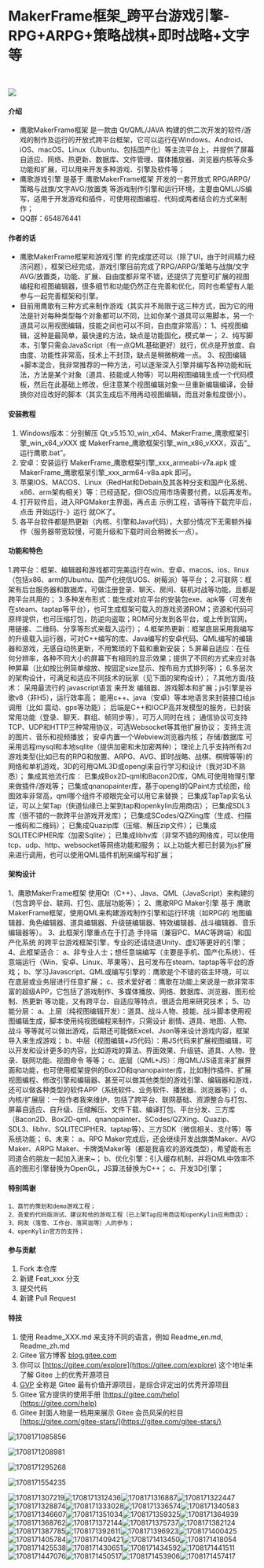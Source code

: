 # MakerFrame框架_跨平台游戏引擎-RPG+ARPG+策略战棋+即时战略+文字等

<img src="Images/game.png" style="margin-top:30px;"/>

#### 介绍

* 鹰歌MakerFrame框架 是一款由 Qt/QML/JAVA 构建的供二次开发的软件/游戏的制作及运行的开放式跨平台框架，它可以运行在Windows、Android、iOS、macOS、Linux（Ubuntu、包括国产化）等主流平台上，并提供了屏幕自适应、网络、热更新、数据库、文件管理、媒体播放器、浏览器内核等众多功能和扩展，可以用来开发多种游戏、引擎及软件等；
* 鹰歌游戏引擎 是基于 鹰歌MakerFrame框架 开发的一套开放式 RPG/ARPG/策略与战旗/文字AVG/放置类 等游戏制作引擎和运行环境，主要由QML/JS编写，适用于开发游戏和插件，可使用视图编程、代码或两者结合的方式来制作；
* QQ群：654876441

#### 作者的话

* 鹰歌MakerFrame框架和游戏引擎 的完成度还可以（除了UI，由于时间精力经济问题），框架已经完成，游戏引擎目前完成了RPG/ARPG/策略与战旗/文字AVG/放置类，功能、扩展、自由度都非常不错，还提供了完整可扩展的视图编程和视图编辑器，很多细节和功能仍然正在完善和优化，同时也希望有人能参与一起完善框架和引擎。
* 目前用鹰歌有三种方式来制作游戏（其实并不局限于这三种方式，因为它的用法是针对每种类型每个对象都可以不同，比如你某个道具可以用脚本，另一个道具可以用视图编辑，技能之间也可以不同，自由度非常高）：
  1、纯视图编辑，这种是最简单，最快速的方法，缺点是功能固化，模式单一；
  2、纯写脚本，引擎只需会JavaScript（有一点QML基础更好）就行，优点是开放度、自由度、功能性非常高，技术上不封顶，缺点是稍微稍难一点。
  3、视图编辑+脚本混合，我非常推荐的一种方法，可以逐渐深入引擎并编写各种功能和玩法，方法是某个对象（道具、技能或人物等）可以用视图编辑生成一个代码模板，然后在此基础上修改，但注意某个视图编辑对象一旦重新编辑编译，会替换你对应改好的脚本（其实生成后不用再动视图编辑，而且对象粒度很小）。

#### 安装教程

1. Windows版本：分别解压 Qt_v5.15.10_win_x64、MakerFrame_鹰歌框架引擎_win_x64_vXXX 或 MakerFrame_鹰歌框架引擎_win_x86_vXXX，双击“_运行鹰歌.bat”。
2. 安卓：安装运行 MakerFrame_鹰歌框架引擎_xxx_armeabi-v7a.apk 或 MakerFrame_鹰歌框架引擎_xxx_arm64-v8a.apk 即可。
3. 苹果IOS、MACOS、Linux（RedHat和Debain及其各种分支和国产化系统、x86、arm架构相关）等：已经适配，但IOS应用市场需要付费，以后再发布。
4. 打开软件后，进入RPGMaker主界面，再点击 示例工程，请等待下载完毕后，点击 开始运行-》运行 就OK了。
5. 各平台软件都是热更新（内核、引擎和Java代码），大部分情况下无需额外操作（服务器带宽较慢，可能升级和下载时间会稍微长一点）。

#### 功能和特色

1.跨平台：框架、编辑器和游戏都可完美运行在win、安卓、macos、ios、linux（包括x86、arm的Ubuntu、国产化统信UOS、树莓派）等平台；
2.可联网：框架有后台服务器和数据库，可做注册登录、聊天、房间、联机对战等功能，且都是跨平台共用的；
3.多种发布形式：能生成对应平台的安装包exe、apk等（可发布在steam、taptap等平台），也可生成框架可载入的游戏资源ROM；资源和代码可原样提供，也可压缩打包，防逆向盗取；ROM可分发到各平台，或上传到官网，用链接、二维码、分享等形式来载入运行）；
4.框架热更新：框架底层采用我编写的升级载入运行器，可对C++编写的库、Java编写的安卓代码、QML编写的编辑器和游戏，无感自动热更新，不用繁琐的下载和重新安装；
5.屏幕自适应：在任何分辨率，各种不同大小的屏幕下有相同的显示效果；提供了不同的方式来应对各种屏幕（比如按比例简单缩放、按固定size显示、按布局方式排列等）；
6.多层次的架构设计，可满足和适应不同技术的玩家（见下面的架构设计）；
7.其他方面/技术：
  采用最流行的 javascript语言 来开发 编辑器、游戏脚本和扩展；js引擎是谷歌v8（非H5），运行效率高；
  能用c++、java（安卓）等本地语言来封装接口给js调用（比如 震动、gps等功能）；
  后端是C++和IOCP高并发模型的服务，已封装常用功能（登录、聊天、群组、帧同步等），可万人同时在线；
  通信协议可支持TCP、UDP和HTTP三种常用协议，可选Websocket等其他扩展协议；
  支持主流的图片、音乐和视频播放；
  安卓内置一个Webview浏览器内核；
  存储/数据库 可采用远程mysql和本地sqlite（提供加密和未加密两种）；
  理论上几乎支持所有2d游戏类型(比如已有的RPG和放置、ARPG、AVG、即时战略、战棋、棋牌等等)的网络和单机游戏，3D的可用QML3D或opengl来自行学习和设计（我对3D不熟悉）；
  集成其他流行库：
    已集成Box2D-qml和Bacon2D库，QML可使用物理引擎来做插件/游戏等；
    已集成qnanopainter库，基于opengl的QPaint方式绘图，绘图效率非常高，qml哪个组件不顺眼完全可以用它来替换；
    已集成TapTap实名认证，可以上架Tap（侠道仙缘已上架到tap和openkylin应用商店）；
    已集成SDL3库（很不错的一款跨平台游戏开发库）；
    已集成SCodes/QZXing库（生成、扫描一维码和二维码）；
    已集成Quazip库（压缩、解压zip文件）；
    已集成SQLITECIPHER库（加密Sqlite）；
    已集成libhv库（非常不错的网络库，可以使用tcp、udp、http、websocket等网络功能和服务；
  以上功能大都已封装为js扩展来进行调用，也可以使用QML插件机制来编写和扩展；

#### 架构设计

1、鹰歌MakerFrame框架 使用Qt（C++）、Java、QML（JavaScript）来构建的（包含跨平台、联网、打包、底层功能等）；
2、鹰歌RPG Maker引擎 基于 鹰歌MakerFrame框架，使用QML来构建游戏制作引擎和运行环境（如RPG的 地图编辑器、角色编辑器、道具编辑器、升级链编辑器、特效编辑器、战斗编辑器、音乐编辑器等）。
3、此框架引擎重点在于打造 手持端（兼容PC、MAC等跨端）和国产化系统 的跨平台游戏框架引擎，专业的还请绕道Unity、虚幻等更好的引擎；
4、此框架适合：
    a、非专业人士；想任意端编写（主要是手机、国产化系统）、任意端运行（Win、安卓、Linux、苹果等）、且可发布在steam、taptap等平台的游戏；
    b、学习Javascript、QML或编写引擎的：鹰歌是个不错的宿主环境，可以在底层或业务层进行任意扩展；
    c、技术爱好者：鹰歌在功能上来说是一款非常丰富的超级APP，它包括了游戏制作、多媒体播放、网络、数据库、浏览器、图形绘制、热更新 等功能，又有跨平台、自适应等特点，很适合用来研究技术；
5、功能分层：
    a、上层（纯视图编辑开发）：道具、战斗人物、技能、战斗脚本使用视图编辑生成，脚本使用纯视图编程来制作，只需设计 剧情、道具、地图、人物、战斗 等等就可以做出游戏，后期还可能做Excel、Json等来设计游戏内容，框架导入来生成游戏；
    b、中层（视图编辑+JS代码）：用JS代码来扩展视图编辑，可以开发和设计更多的内容，比如游戏的算法、界面效果、升级链、道具、人物、登录、联网功能、视图命令 等等；
    c、底层（QML+JS）：用QML/JS语言来扩展界面和功能，也可使用框架提供的Box2D和qnanopainter库，比如制作插件、扩展视图编程、修改引擎和编辑器、甚至可以做其他类型的游戏引擎、编辑器和游戏，还可以做各种类型的软件APP（系统软件、业务软件、播放器、浏览器等）；
    d、内核/扩展层：一般作者我来维护，包括了跨平台、联网基础、资源整合与打包、屏幕自适应、自升级、压缩解压、文件下载、编译打包、平台分发、三方库（Bacon2D、Box2D-qml、qnanopainter、SCodes/QZXing、Quazip、SDL3、libhv、SQLITECIPHER、taptap等）、三方SDK（微信相关、支付等）等系统功能；
6、未来：
    a、RPG Maker完成后，还会继续开发战旗类Maker、AVG Maker、ARPG Maker、卡牌类Maker等（都是我喜欢的游戏类型），希望能有志同道合的朋友一起加入进来~；
    b、优化引擎：引入缓存机制，并将QML中效率不高的图形引擎替换为OpenGL，JS算法替换为C++；
    c、开发3D引擎；

#### 特别鸣谢

    1、荔竹的策划和demo游戏工程；
    2、吾爱的代码版测试、建议和他的游戏工程（已上架Tap应用商店和openKylin应用商店）；
    3、网友（落雪、工作台、落冥迦等）人的参与；
    4、openKylin官方的支持；

#### 参与贡献

1. Fork 本仓库
2. 新建 Feat_xxx 分支
3. 提交代码
4. 新建 Pull Request

#### 特技

1. 使用 Readme\_XXX.md 来支持不同的语言，例如 Readme\_en.md, Readme\_zh.md
2. Gitee 官方博客 [blog.gitee.com](https://blog.gitee.com)
3. 你可以 [https://gitee.com/explore](https://gitee.com/explore) 这个地址来了解 Gitee 上的优秀开源项目
4. [GVP](https://gitee.com/gvp) 全称是 Gitee 最有价值开源项目，是综合评定出的优秀开源项目
5. Gitee 官方提供的使用手册 [https://gitee.com/help](https://gitee.com/help)
6. Gitee 封面人物是一档用来展示 Gitee 会员风采的栏目 [https://gitee.com/gitee-stars/](https://gitee.com/gitee-stars/)

![1708171085856](image/README/1708171085856.png)

![1708171208981](image/README/1708171208981.png)

![1708171295268](image/README/1708171295268.png)

![1708171554235](image/README/1708171554235.png)

![1708171307219](image/README/1708171307219.png)![1708171312436](image/README/1708171312436.png)![1708171316887](image/README/1708171316887.png)![1708171322447](image/README/1708171322447.png)![1708171328874](image/README/1708171328874.png)![1708171333028](image/README/1708171333028.png)![1708171336574](image/README/1708171336574.png)![1708171340583](image/README/1708171340583.png)![1708171346607](image/README/1708171346607.png)![1708171351034](image/README/1708171351034.png)![1708171359325](image/README/1708171359325.png)![1708171364939](image/README/1708171364939.png)![1708171368762](image/README/1708171368762.png)![1708171372144](image/README/1708171372144.png)![1708171375737](image/README/1708171375737.png)![1708171382124](image/README/1708171382124.png)![1708171387785](image/README/1708171387785.png)![1708171392611](image/README/1708171392611.png)![1708171396923](image/README/1708171396923.png)![1708171400425](image/README/1708171400425.png)![1708171405784](image/README/1708171405784.png)![1708171409421](image/README/1708171409421.png)![1708171413450](image/README/1708171413450.png)![1708171418054](image/README/1708171418054.png)![1708171425538](image/README/1708171425538.png)![1708171430651](image/README/1708171430651.png)![1708171434592](image/README/1708171434592.png)![1708171441511](image/README/1708171441511.png)![1708171447076](image/README/1708171447076.png)![1708171450517](image/README/1708171450517.png)![1708171453906](image/README/1708171453906.png)![1708171457417](image/README/1708171457417.png)
